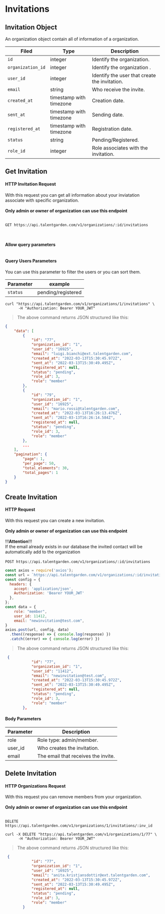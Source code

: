 # Invitations
## Invitation Object
An organization object contain all of information of a organization.

| Filed    |      Type      |  <div style="width:100%">Description</div> |
|----------|---------------|------------|
| `id` |    integer   |   Identify the organization. |
| `organization_id` | integer |   Identify the organization . |
| `user_id` |    integer   |   Identify the user that create the invitation. |
| `email` |    string   |   Who receive the invite. |
| `created_at` | timestamp with timezone | Creation date.  |
| `sent_at` | timestamp with timezone | Sending date.   |
| `registered_at` | timestamp with timezone | Registration date.   |
| `status` | string | Pending/Registered.   |
| `role_id` | integer | Role associates with the invitation.  |

## Get Invitation

#### HTTP Invitation Request
With this request you can get all information about your inviatation associate with specific organization.<br></br> **Only admin or owner of organization can use this endpoint** <br></br>

`GET https://api.talentgarden.com/v1/organizations/:id/invitations`

<br></br> **Allow query parameters** <br></br> 

#### Query Users Parameters
You can use this parameter to filter the users or you can sort them.

Parameter | example
--------- | ---------
`status` | pending/registered


```shell
curl "https://api.talentgarden.com/v1/organizations/1/invitations" \
      -H "Authorization: Bearer YOUR_JWT"
```
> The above command returns JSON structured like this:

```json
{
    "data": [
        {
            "id": "77",
            "organization_id": "1",
            "user_id": "16925",
            "email": "luigi.bianchi@ext.talentgarden.com",
            "created_at": "2022-03-13T15:30:45.972Z",
            "sent_at": "2022-03-13T15:30:49.495Z",
            "registered_at": null,
            "status": "pending",
            "role_id": 3,
            "role": "member"
        },
        {
            "id": "79",
            "organization_id": "1",
            "user_id": "16925",
            "email": "mario.rossi@talentgarden.com",
            "created_at": "2022-03-13T16:26:13.476Z",
            "sent_at": "2022-03-13T16:26:14.584Z",
            "registered_at": null,
            "status": "pending",
            "role_id": 3,
            "role": "member"
        },
        ...
    ],
    "pagination": {
        "page": 1,
        "per_page": 50,
        "total_elements": 30,
        "total_pages": 1
    }
}
```
## Create Invitation

#### HTTP Request
With this request you can create a new invitation.  <br></br>
**Only admin or owner of organization can use this endpoint** <br></br>
!!!**Attention**!!! <br>
If the email already exists in our database the invited contact will be automatically add to the organization  <br></br>
`POST https://api.talentgarden.com/v1/organizations/:id/invitations`

```js
const axios = require('axios');
const url = `https://api.talentgarden.com/v1/organizations/:id/invitations`
const config = {
  headers: {
    accept: 'application/json',
    Authorization: 'Bearer YOUR_JWT'
  },
};
const data = {
    role: "member",
    user_id: 11412,
    email: "newinvitation@test.com",
} 
axios.post(url, config, data)
  .then((response) => { console.log(response) })
  .catch((error) => { console.log(error) })
```
> The above command returns JSON structured like this:

```json
 {
            "id": "77",
            "organization_id": "1",
            "user_id": "11412",
            "email": "newinvitation@test.com",
            "created_at": "2022-03-13T15:30:45.972Z",
            "sent_at": "2022-03-13T15:30:49.495Z",
            "registered_at": null,
            "status": "pending",
            "role_id": 3,
            "role": "member"
        },
```

#### Body Parameters
Parameter | Description
--------- | -----------
role | Role type: admin/member.
user_id | Who creates the invitation.
email | The email that receives the invite.

## Delete Invitation

#### HTTP Organizations Request
With this request you can remove members from your organization.  <br></br> **Only admin or owner of organization can use this endpoint** <br></br>

`DELETE https://api.talentgarden.com/v1/organizations/1/invitations/:inv_id`

```shell
curl -X DELETE "https://api.talentgarden.com/v1/organizations/1/77" \
      -H "Authorization: Bearer YOUR_JWT"
```

> The above command returns JSON structured like this:

```json
 {
            "id": "77",
            "organization_id": "1",
            "user_id": "16925",
            "email": "anita.kristjansdottir@ext.talentgarden.com",
            "created_at": "2022-03-13T15:30:45.972Z",
            "sent_at": "2022-03-13T15:30:49.495Z",
            "registered_at": null,
            "status": "pending",
            "role_id": 3,
            "role": "member"
        }
```